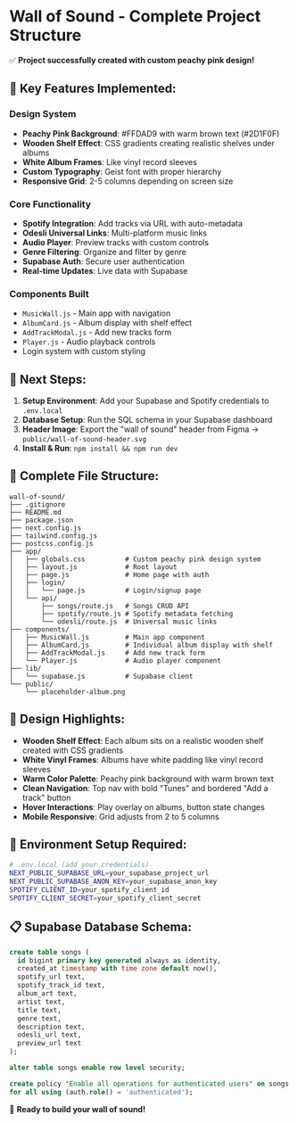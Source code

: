 # Wall of Sound - Complete Project Structure

✅ **Project successfully created with custom peachy pink design!**

## 🎯 Key Features Implemented:

### Design System
- **Peachy Pink Background**: #FFDAD9 with warm brown text (#2D1F0F)  
- **Wooden Shelf Effect**: CSS gradients creating realistic shelves under albums
- **White Album Frames**: Like vinyl record sleeves
- **Custom Typography**: Geist font with proper hierarchy
- **Responsive Grid**: 2-5 columns depending on screen size

### Core Functionality
- **Spotify Integration**: Add tracks via URL with auto-metadata
- **Odesli Universal Links**: Multi-platform music links
- **Audio Player**: Preview tracks with custom controls
- **Genre Filtering**: Organize and filter by genre
- **Supabase Auth**: Secure user authentication
- **Real-time Updates**: Live data with Supabase

### Components Built
- `MusicWall.js` - Main app with navigation
- `AlbumCard.js` - Album display with shelf effect  
- `AddTrackModal.js` - Add new tracks form
- `Player.js` - Audio playback controls
- Login system with custom styling

## 🚀 Next Steps:

1. **Setup Environment**: Add your Supabase and Spotify credentials to `.env.local`
2. **Database Setup**: Run the SQL schema in your Supabase dashboard
3. **Header Image**: Export the "wall of sound" header from Figma → `public/wall-of-sound-header.svg`
4. **Install & Run**: `npm install && npm run dev`

## 📁 Complete File Structure:

```
wall-of-sound/
├── .gitignore
├── README.md
├── package.json
├── next.config.js
├── tailwind.config.js
├── postcss.config.js
├── app/
│   ├── globals.css          # Custom peachy pink design system
│   ├── layout.js            # Root layout
│   ├── page.js              # Home page with auth
│   ├── login/
│   │   └── page.js          # Login/signup page
│   └── api/
│       ├── songs/route.js   # Songs CRUD API
│       ├── spotify/route.js # Spotify metadata fetching
│       └── odesli/route.js  # Universal music links
├── components/
│   ├── MusicWall.js         # Main app component
│   ├── AlbumCard.js         # Individual album display with shelf
│   ├── AddTrackModal.js     # Add new track form
│   └── Player.js            # Audio player component
├── lib/
│   └── supabase.js          # Supabase client
└── public/
    └── placeholder-album.png
```

## 🎨 Design Highlights:

- **Wooden Shelf Effect**: Each album sits on a realistic wooden shelf created with CSS gradients
- **White Vinyl Frames**: Albums have white padding like vinyl record sleeves
- **Warm Color Palette**: Peachy pink background with warm brown text
- **Clean Navigation**: Top nav with bold "Tunes" and bordered "Add a track" button
- **Hover Interactions**: Play overlay on albums, button state changes
- **Mobile Responsive**: Grid adjusts from 2 to 5 columns

## 🔧 Environment Setup Required:

```bash
# .env.local (add your credentials)
NEXT_PUBLIC_SUPABASE_URL=your_supabase_project_url
NEXT_PUBLIC_SUPABASE_ANON_KEY=your_supabase_anon_key
SPOTIFY_CLIENT_ID=your_spotify_client_id
SPOTIFY_CLIENT_SECRET=your_spotify_client_secret
```

## 📋 Supabase Database Schema:

```sql
create table songs (
  id bigint primary key generated always as identity,
  created_at timestamp with time zone default now(),
  spotify_url text,
  spotify_track_id text,
  album_art text,
  artist text,
  title text,
  genre text,
  description text,
  odesli_url text,
  preview_url text
);

alter table songs enable row level security;

create policy "Enable all operations for authenticated users" on songs
for all using (auth.role() = 'authenticated');
```

🎵 **Ready to build your wall of sound!**
